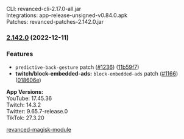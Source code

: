CLI: revanced-cli-2.17.0-all.jar  
Integrations: app-release-unsigned-v0.84.0.apk  
Patches: revanced-patches-2.142.0.jar  

### [2.142.0](https://github.com/revanced/revanced-patches/compare/v2.141.0...v2.142.0) (2022-12-11)


### Features

* `predictive-back-gesture` patch ([#1236](https://github.com/revanced/revanced-patches/issues/1236)) ([11b59f7](https://github.com/revanced/revanced-patches/commit/11b59f767c94514d49a84593618ff9d2aace2636))
* **twitch/block-embedded-ads:** `block-embedded-ads` patch ([#1166](https://github.com/revanced/revanced-patches/issues/1166)) ([018606e](https://github.com/revanced/revanced-patches/commit/018606e9832c43836b6b8f4fbd623adb8876d162))




  
**App Versions:**  
YouTube: 17.45.36  
Twitch: 14.3.2  
Twitter: 9.65.7-release.0  
TikTok: 27.3.20  

[revanced-magisk-module](https://github.com/j-hc/revanced-magisk-module)  
